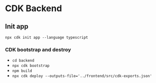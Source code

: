 # CDK Backend

## Init app
`npx cdk init app --language typescript`

### CDK bootstrap and destroy
* `cd backend`
* `npx cdk bootstrap`
* `npm build`
* `npx cdk deploy --outputs-file='../frontend/src/cdk-exports.json'`

